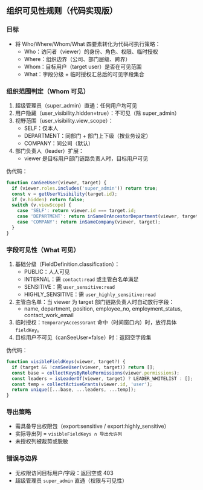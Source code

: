 ## 组织可见性规则（代码实现版）

### 目标
- 将 Who/Where/Whom/What 四要素转化为代码可执行策略：
  - Who：访问者（viewer）的身份、角色、权限、临时授权
  - Where：组织边界（公司、部门层级、跨界）
  - Whom：目标用户（target user）是否在可见范围
  - What：字段分级 + 临时授权汇总后的可见字段集合

### 组织范围判定（Whom 可见）
1. 超级管理员（super_admin）直通：任何用户均可见
2. 用户隐藏（user_visibility.hidden=true）：不可见（除 super_admin）
3. 视野范围（user_visibility.view_scope）：
   - SELF：仅本人
   - DEPARTMENT：同部门 + 部门上下级（按业务设定）
   - COMPANY：同公司（默认）
4. 部门负责人（leader）扩展：
   - viewer 是目标用户部门链路负责人时，目标用户可见

伪代码：
```ts
function canSeeUser(viewer, target) {
  if (viewer.roles.includes('super_admin')) return true;
  const v = getUserVisibility(target.id);
  if (v.hidden) return false;
  switch (v.viewScope) {
    case 'SELF': return viewer.id === target.id;
    case 'DEPARTMENT': return inSameOrAncestorDepartment(viewer, target);
    case 'COMPANY': return inSameCompany(viewer, target);
  }
}
```

### 字段可见性（What 可见）
1. 基础分级（FieldDefinition.classification）：
   - PUBLIC：人人可见
   - INTERNAL：需 `contact:read` 或主管白名单满足
   - SENSITIVE：需 `user_sensitive:read`
   - HIGHLY_SENSITIVE：需 `user_highly_sensitive:read`
2. 主管白名单：当 viewer 为 target 部门链路负责人时自动放行字段：
   - name, department, position, employee_no, employment_status, contact_work_email
3. 临时授权：`TemporaryAccessGrant` 命中（时间窗口内）时，放行具体 `fieldKey`。
4. 目标用户不可见（canSeeUser=false）时：返回空字段集

伪代码：
```ts
function visibleFieldKeys(viewer, target?) {
  if (target && !canSeeUser(viewer, target)) return [];
  const base = collectKeysByRolePermissions(viewer.permissions);
  const leaders = isLeaderOf(viewer, target) ? LEADER_WHITELIST : [];
  const temp = collectActiveGrants(viewer.id, 'user');
  return unique([...base, ...leaders, ...temp]);
}
```

### 导出策略
- 需具备导出权限包（export:sensitive / export:highly_sensitive）
- 实际导出列 = `visibleFieldKeys ∩ 导出允许列`
- 未授权列被裁剪或脱敏

### 错误与边界
- 无权限访问目标用户/字段：返回空或 403
- 超级管理员 `super_admin` 直通（权限与可见性）


